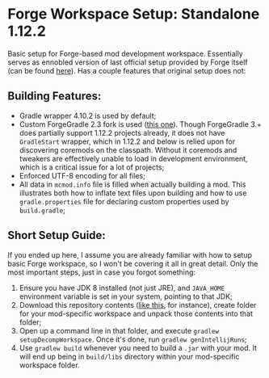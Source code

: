 # Forge Workspace Setup: Standalone 1.12.2

Basic setup for Forge-based mod development workspace. Essentially serves as ennobled version of last official setup provided by Forge itself (can be found [here](https://maven.minecraftforge.net/net/minecraftforge/forge/1.12.2-14.23.5.2855/forge-1.12.2-14.23.5.2855-mdk.zip)). Has a couple features that original setup does not:

## Building Features:

- Gradle wrapper 4.10.2 is used by default;
- Custom ForgeGradle 2.3 fork is used ([this one](https://github.com/anatawa12/ForgeGradle-2.3)). Though ForgeGradle 3.+ does partially support 1.12.2 projects already, it does not have `GradleStart` wrapper, which in 1.12.2 and below is relied upon for discovering coremods on the classpath. Without it coremods and tweakers are effectively unable to load in development environment, which is a critical issue for a lot of projects;
- Enforced UTF-8 encoding for all files;
- All data in `mcmod.info` file is filled when actually building a mod. This illustrates both how to inflate text files upon building and how to use `gradle.properties` file for declaring custom properties used by `build.gradle`;

## Short Setup Guide:

If you ended up here, I assume you are already familiar with how to setup basic Forge workspace, so I won't be covering it all in great detail. Only the most important steps, just in case you forgot something:

1. Ensure you have JDK 8 installed (not just JRE), and `JAVA_HOME` environment variable is set in your system, pointing to that JDK;
2. Download this repository contents ([like this](https://github.com/Oondanomala/ForgeWorkspaceSetup/archive/refs/heads/1.12.2-standalone.zip), for instance), create folder for your mod-specific workspace and unpack those contents into that folder;
3. Open up a command line in that folder, and execute `gradlew setupDecompWorkspace`. Once it's done, run `gradlew genIntellijRuns`;
4. Use `gradlew build` whenever you need to build a `.jar` with your mod. It will end up being in `build/libs` directory within your mod-specific workspace folder.
